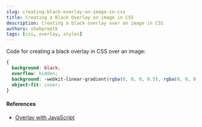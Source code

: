 ```yaml
---
slug: creating-black-overlay-on-image-in-css
title: Creating a Black Overlay on image in CSS
description: Creating a black overlay over an image in CSS
authors: shahpreetk
tags: [css, overlay, styles]
---
```


Code for creating a black overlay in CSS over an image:

```css
{
  background: black;
  overflow: hidden;
  background: -webkit-linear-gradient(rgba(0, 0, 0, 0.5), rgba(0, 0, 0, 0.5)),url("<IMAGEURL_COMES_HERE>");
  object-fit: cover;
}
```

#### References

- [Overlay with JavaScript](https://www.w3schools.com/howto/howto_css_overlay.asp)
